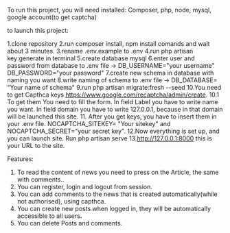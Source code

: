 To run this project, you will need installed:
Composer,
php,
node,
mysql,
google account(to get captcha)

to launch this project:

1.clone repository
2.run composer install, npm install comands and wait about 3 minutes.
3.rename .env.example to .env
4.run php artisan key:generate in terminal
5.create database mysql
6.enter user and password from database to .env file -> DB_USERNAME="your username" DB_PASSWORD="your password"
7.create new schema in database with naming you want
8.write naming of schema to .env file -> DB_DATABASE= "Your name of schema"
9.run php artisan migrate:fresh --seed
10.You need to get Capthca keys https://www.google.com/recaptcha/admin/create.
10.1 To get them You need to fill the form. In field Label you have to write name you want. In field domain you have to write 127.0.0.1,
because in that domain will be launched this site.
11. After you get keys, you have to insert them in your .env file. NOCAPTCHA_SITEKEY= "Your sitekey" and NOCAPTCHA_SECRET="your secret key".
12.Now everything is set up, and you can launch site. Run php artisan serve
13.http://127.0.0.1:8000 this is your URL to the site.

Features: 
1. To read the content of news you need to press on the Article, the same with comments..
2. You can register, login and logout from session.
3. You can add comments to the news that is created automatically(while not authorised), using capthca.
4. You can create new posts when logged in, they will be automatically accessible to all users.
5. You can delete Posts and comments.

